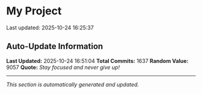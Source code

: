 # My Project


Last updated: 2025-10-24 16:25:37












































































































































































































































































































































































































































































































































































































































































































































































































































































































































































































































































































































































































































































































































































































































































































































































































































































































































































































































































































































































































































































































## Auto-Update Information

**Last Updated:** 2025-10-24 16:51:04
**Total Commits:** 1637
**Random Value:** 9057
**Quote:** _Stay focused and never give up!_

---
_This section is automatically generated and updated._